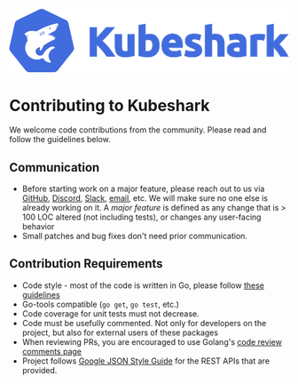 ![Kubeshark: The API Traffic Analyzer for Kubernetes](https://raw.githubusercontent.com/kubeshark/assets/master/svg/kubeshark-logo.svg)

# Contributing to Kubeshark

We welcome code contributions from the community.
Please read and follow the guidelines below.

## Communication

* Before starting work on a major feature, please reach out to us via [GitHub](https://github.com/kubeshark/kubeshark), [Discord](https://discord.gg/WkvRGMUcx7), [Slack](https://join.slack.com/t/kubeshark/shared_invite/zt-1k3sybpq9-uAhFkuPJiJftKniqrGHGhg), [email](mailto:info@kubeshark.co), etc. We will make sure no one else is already working on it. A _major feature_ is defined as any change that is > 100 LOC altered (not including tests), or changes any user-facing behavior
* Small patches and bug fixes don't need prior communication.

## Contribution Requirements

* Code style - most of the code is written in Go, please follow [these guidelines](https://golang.org/doc/effective_go)
* Go-tools compatible (`go get`, `go test`, etc.)
* Code coverage for unit tests must not decrease.
* Code must be usefully commented. Not only for developers on the project, but also for external users of these packages
* When reviewing PRs, you are encouraged to use Golang's [code review comments page](https://github.com/golang/go/wiki/CodeReviewComments)
* Project follows [Google JSON Style Guide](https://google.github.io/styleguide/jsoncstyleguide.xml) for the REST APIs that are provided.

